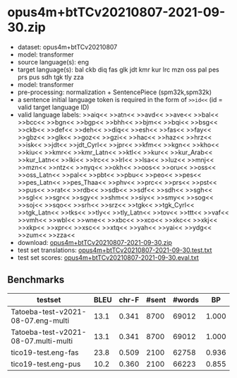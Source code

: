 # opus4m+btTCv20210807-2021-09-30.zip

* dataset: opus4m+btTCv20210807
* model: transformer
* source language(s): eng
* target language(s): bal ckb diq fas glk jdt kmr kur lrc mzn oss pal pes prs pus sdh tgk tly zza
* model: transformer
* pre-processing: normalization + SentencePiece (spm32k,spm32k)
* a sentence initial language token is required in the form of `>>id<<` (id = valid target language ID)
* valid language labels: >>aiq<< >>atn<< >>avd<< >>ave<< >>bal<< >>bcc<< >>bgn<< >>bgp<< >>bhh<< >>bjm<< >>bqi<< >>bsg<< >>ckb<< >>def<< >>deh<< >>diq<< >>esh<< >>fas<< >>fay<< >>gbz<< >>glk<< >>goz<< >>gzi<< >>hac<< >>haz<< >>hrz<< >>isk<< >>jdt<< >>jdt_Cyrl<< >>jpr<< >>kfm<< >>kgn<< >>kho<< >>kiu<< >>kmr<< >>kmr_Latn<< >>ktl<< >>kur<< >>kur_Arab<< >>kur_Latn<< >>lki<< >>lrc<< >>lrl<< >>lsa<< >>luz<< >>mnj<< >>mzn<< >>ntz<< >>nyq<< >>okh<< >>oos<< >>oru<< >>oss<< >>oss_Latn<< >>pal<< >>pbt<< >>pbu<< >>peo<< >>pes<< >>pes_Latn<< >>pes_Thaa<< >>phv<< >>prc<< >>prs<< >>pst<< >>pus<< >>rat<< >>rdb<< >>sdb<< >>sdf<< >>sdh<< >>sgh<< >>sgl<< >>sgr<< >>sgy<< >>shm<< >>siy<< >>smy<< >>sog<< >>soj<< >>sqo<< >>srh<< >>srz<< >>tgk<< >>tgk_Cyrl<< >>tgk_Latn<< >>tks<< >>tly<< >>tly_Latn<< >>tov<< >>ttt<< >>vaf<< >>vmh<< >>wbl<< >>wne<< >>xbc<< >>xco<< >>xkc<< >>xkj<< >>xkp<< >>xpr<< >>xsc<< >>xtq<< >>yah<< >>yai<< >>ydg<< >>zum<< >>zza<<
* download: [opus4m+btTCv20210807-2021-09-30.zip](https://object.pouta.csc.fi/Tatoeba-MT-models/eng-ira/opus4m+btTCv20210807-2021-09-30.zip)
* test set translations: [opus4m+btTCv20210807-2021-09-30.test.txt](https://object.pouta.csc.fi/Tatoeba-MT-models/eng-ira/opus4m+btTCv20210807-2021-09-30.test.txt)
* test set scores: [opus4m+btTCv20210807-2021-09-30.eval.txt](https://object.pouta.csc.fi/Tatoeba-MT-models/eng-ira/opus4m+btTCv20210807-2021-09-30.eval.txt)

## Benchmarks

| testset | BLEU  | chr-F | #sent | #words | BP |
|---------|-------|-------|-------|--------|----|
| Tatoeba-test-v2021-08-07.eng-multi 	| 13.1 	| 0.341 	| 8700 	| 69012 	| 1.000 |
| Tatoeba-test-v2021-08-07.multi-multi 	| 13.1 	| 0.341 	| 8700 	| 69012 	| 1.000 |
| tico19-test.eng-fas 	| 23.8 	| 0.509 	| 2100 	| 62758 	| 0.936 |
| tico19-test.eng-pus 	| 10.2 	| 0.360 	| 2100 	| 66223 	| 0.855 |

